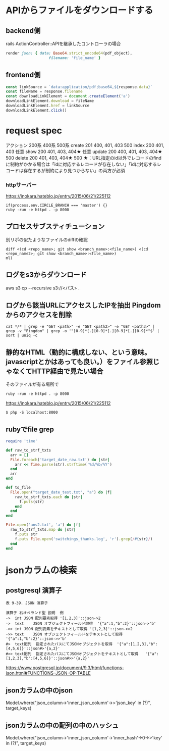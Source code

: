 # APIからファイルをダウンロードする

## backend側
rails
ActionController::APIを継承したコントローラの場合

```ruby
render json: { data: Base64.strict_encode64(pdf_object),
                   filename: 'file_name' }
```

## frontend側
```javascript
const linkSource = `data:application/pdf;base64,${response.data}`
const fileName = response.filename
const downloadLinkElement = document.createElement('a')
downloadLinkElement.download = fileName
downloadLinkElement.href = linkSource
downloadLinkElement.click()
```

# request spec
アクション	200系	400系	500系
create	201	400, 401, 403	500
index	200	401, 403	任意
show	200	401, 403, 404★	任意
update	200	400, 401, 403, 404★	500
delete	200	401, 403, 404★	500
★：URL指定のid以外でレコードのfindに制約がかかる場合は「idに対応するレコードが存在しない」「idに対応するレコードは存在するが制約により見つからない」の両方が必須


### httpサーバー
https://inokara.hateblo.jp/entry/2015/06/21/225112

```
if(process.env.CIRCLE_BRANCH === 'master') {}
ruby -run -e httpd . -p 8000

```
## プロセスサブスティチューション
別リポの似たようなファイルのdiffの確認

```
diff <(cd <repo_name>; git show <branch_name>:<file_name>) <(cd <repo_name2>; git show <branch_name>:<file_name>)
ml)
```

## ログをs3からダウンロード
aws s3 cp --recursive s3://<パス> .

## ログから該当URLにアクセスしたIPを抽出 Pingdomからのアクセスを削除
```
cat */* | grep -e "GET <path>" -e "GET <path2>" -e "GET <path3>" | grep -v "Pingdom" | grep -o '"[0-9]*[.][0-9]*[.][0-9]*[.][0-9]*"$' | sort | uniq -c
```

## 静的なHTML（動的に構成しない、という意味。javascriptとかはあっても良い。）をファイル参照じゃなくてHTTP経由で見たい場合

そのファイルが有る場所で

```
ruby -run -e httpd . -p 8000
```
https://inokara.hateblo.jp/entry/2015/06/21/225112

```
$ php -S localhost:8000
```

## rubyでfile grep

```ruby
require 'time'

def raw_to_strf_txts
  arr = []
  File.foreach('target_date_raw.txt') do |str|
    arr << Time.parse(str).strftime('%d/%b/%Y')
  end
  arr
end

def to_file
  File.open("target_date_test.txt", "a") do |f|
    raw_to_strf_txts.each do |str|
      f.puts(str)
    end
  end
end

File.open('ans2.txt', 'a') do |f|
  raw_to_strf_txts.map do |str|
    f.puts str
    f.puts File.open('switchings_thanks.log', 'r').grep(/#{str}/)
  end
end
```


# jsonカラムの検索

## postgresql 演算子
```
表 9-39. JSON 演算子

演算子	右オペランド型	説明	例
->	int	JSON 配列要素取得	'[1,2,3]'::json->2
->	text	JSON オブジェクトフィールド取得	'{"a":1,"b":2}'::json->'b'
->>	int	JSON 配列要素をテキストとして取得	'[1,2,3]'::json->>2
->>	text	JSON オブジェクトフィールドをテキストとして取得	'{"a":1,"b":2}'::json->>'b'
#>	text配列	指定されたパスにてJSONオブジェクトを取得	'{"a":[1,2,3],"b":[4,5,6]}'::json#>'{a,2}'
#>>	text配列	指定されたパスにてJSONオブジェクトをテキストとして取得	'{"a":[1,2,3],"b":[4,5,6]}'::json#>>'{a,2}'

```
https://www.postgresql.jp/document/9.3/html/functions-json.html#FUNCTIONS-JSON-OP-TABLE

## jsonカラムの中のjson
Model.where("json_column->'inner_json_column'->>'json_key' in (?)", target_keys)


## jsonカラムの中の配列の中のハッシュ
Model.where("json_column->'inner_json_column'->'inner_hash'->0->>'key' in (?)", target_keys)


